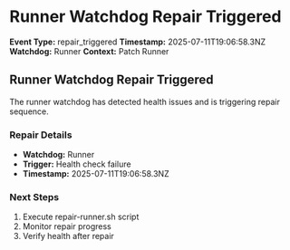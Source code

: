 # Runner Watchdog Repair Triggered

**Event Type:** repair_triggered
**Timestamp:** 2025-07-11T19:06:58.3NZ
**Watchdog:** Runner
**Context:** Patch Runner


## Runner Watchdog Repair Triggered

The runner watchdog has detected health issues and is triggering repair sequence.

### Repair Details
- **Watchdog:** Runner
- **Trigger:** Health check failure
- **Timestamp:** 2025-07-11T19:06:58.3NZ

### Next Steps
1. Execute repair-runner.sh script
2. Monitor repair progress
3. Verify health after repair


